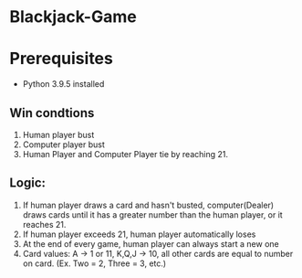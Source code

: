 # Blackjack-Game
# Prerequisites
  * Python 3.9.5 installed
## Win condtions
  1. Human player bust
  2. Computer player bust
  3. Human Player and Computer Player tie by reaching 21.
## Logic:
  1. If human player draws a card and hasn't busted, computer(Dealer) draws cards until it has a greater number than the human player, or it reaches 21. 
  2. If human player exceeds 21, human player automatically loses
  3. At the end of every game, human player can always start a new one
  4. Card values: A -> 1 or 11, K,Q,J -> 10, all other cards are equal to number on card. (Ex. Two = 2, Three = 3, etc.)
